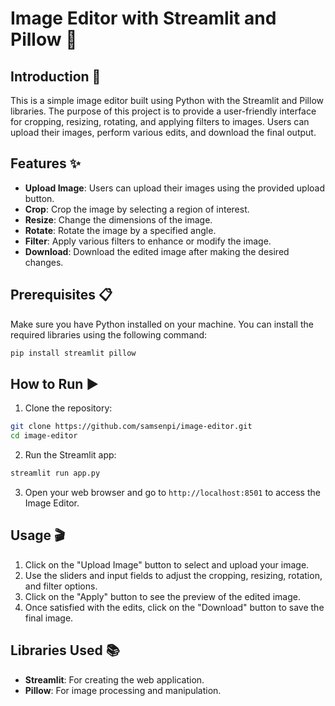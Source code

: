 # Image Editor with Streamlit and Pillow 🎨

## Introduction 🚀

This is a simple image editor built using Python with the Streamlit and Pillow libraries. The purpose of this project is to provide a user-friendly interface for cropping, resizing, rotating, and applying filters to images. Users can upload their images, perform various edits, and download the final output.

## Features ✨

- **Upload Image**: Users can upload their images using the provided upload button.
- **Crop**: Crop the image by selecting a region of interest.
- **Resize**: Change the dimensions of the image.
- **Rotate**: Rotate the image by a specified angle.
- **Filter**: Apply various filters to enhance or modify the image.
- **Download**: Download the edited image after making the desired changes.

## Prerequisites 📋

Make sure you have Python installed on your machine. You can install the required libraries using the following command:

```bash
pip install streamlit pillow
```

## How to Run ▶️

1. Clone the repository:

```bash
git clone https://github.com/samsenpi/image-editor.git
cd image-editor
```

2. Run the Streamlit app:

```bash
streamlit run app.py
```

3. Open your web browser and go to `http://localhost:8501` to access the Image Editor.

## Usage 🎬

1. Click on the "Upload Image" button to select and upload your image.
2. Use the sliders and input fields to adjust the cropping, resizing, rotation, and filter options.
3. Click on the "Apply" button to see the preview of the edited image.
4. Once satisfied with the edits, click on the "Download" button to save the final image.

## Libraries Used 📚

- **Streamlit**: For creating the web application.
- **Pillow**: For image processing and manipulation.

